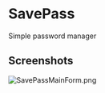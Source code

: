 # SavePass #

Simple password manager

## Screenshots ##

![SavePassMainForm.png](https://bitbucket.org/repo/R99pRkL/images/444710610-SavePassMainForm.png)